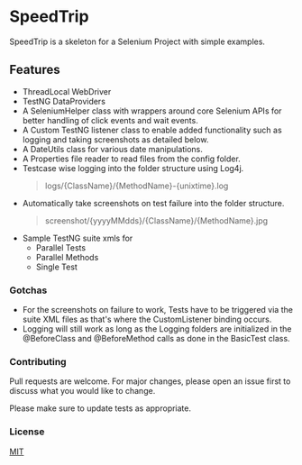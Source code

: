 # SpeedTrip

SpeedTrip is a skeleton for a Selenium Project with simple examples.

## Features
* ThreadLocal WebDriver
* TestNG DataProviders
* A SeleniumHelper class with wrappers around core Selenium APIs for better handling of click events and wait events.
* A Custom TestNG listener class to enable added functionality such as logging and taking screenshots as detailed below.
* A DateUtils class for various date manipulations.
* A Properties file reader to read files from the config folder.
* Testcase wise logging into the folder structure using Log4j.
  > logs/{ClassName}/{MethodName}-{unixtime}.log
* Automatically take screenshots on test failure into the folder structure.
  > screenshot/{yyyyMMdds}/{ClassName}/{MethodName}.jpg
* Sample TestNG suite xmls for
  * Parallel Tests
  * Parallel Methods
  * Single Test  


###  Gotchas
* For the screenshots on failure to work, Tests have to be triggered via the suite XML files as that's where the CustomListener binding occurs.
* Logging will still work as long as the Logging folders are initialized in the @BeforeClass and @BeforeMethod calls as done in the BasicTest class. 

### Contributing
Pull requests are welcome. For major changes, please open an issue first to discuss what you would like to change.

Please make sure to update tests as appropriate.

### License
[MIT](https://choosealicense.com/licenses/mit/)
